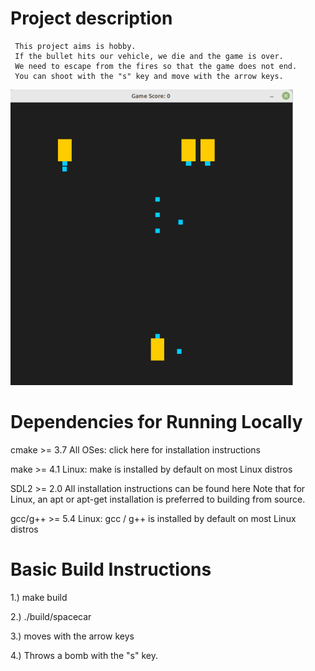 
# Project description
     This project aims is hobby.
     If the bullet hits our vehicle, we die and the game is over.
     We need to escape from the fires so that the game does not end. 
     You can shoot with the "s" key and move with the arrow keys.


![picture](https://github.com/mduramaz/Spacecar/blob/main/picture.png)





# Dependencies for Running Locally

  cmake >= 3.7
    All OSes: click here for installation instructions

  make >= 4.1
    Linux: make is installed by default on most Linux distros
 
  SDL2 >= 2.0
    All installation instructions can be found here
    Note that for Linux, an apt or apt-get installation is preferred to building from source.

  gcc/g++ >= 5.4
    Linux: gcc / g++ is installed by default on most Linux distros


# Basic Build Instructions

  1.) make build

  2.) ./build/spacecar

  3.) moves with the arrow keys

  4.) Throws a bomb with the "s" key.

